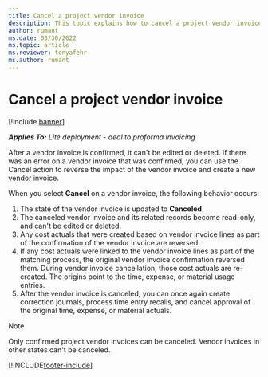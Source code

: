 ```yaml
---
title: Cancel a project vendor invoice
description: This topic explains how to cancel a project vendor invoice in Microsoft Dynamics 365 Project Operations and the financial impact of canceling a project vendor invoice.
author: rumant
ms.date: 03/30/2022
ms.topic: article
ms.reviewer: tonyafehr 
ms.author: rumant
---
```


# Cancel a project vendor invoice

[!include [banner](../../includes/dataverse-preview.md)]

_**Applies To:** Lite deployment - deal to proforma invoicing_

After a vendor invoice is confirmed, it can't be edited or deleted. If there was an error on a vendor invoice that was confirmed, you can use the Cancel action to reverse the impact of the vendor invoice and create a new vendor invoice.

When you select **Cancel** on a vendor invoice, the following behavior occurs:

1. The state of the vendor invoice is updated to **Canceled**.
2. The canceled vendor invoice and its related records become read-only, and can't be edited or deleted.
3. Any cost actuals that were created based on vendor invoice lines as part of the confirmation of the vendor invoice are reversed.
4. If any cost actuals were linked to the vendor invoice lines as part of the matching process, the original vendor invoice confirmation reversed them. During vendor invoice cancellation, those cost actuals are re-created. The origins point to the time, expense, or material usage entries.
5. After the vendor invoice is canceled, you can once again create correction journals, process time entry recalls, and cancel approval of the original time, expense, or material actuals.

> [!NOTE]
> Only confirmed project vendor invoices can be canceled. Vendor invoices in other states can't be canceled.

[!INCLUDE[footer-include](../../includes/footer-banner.md)]
